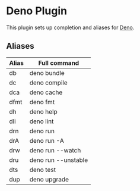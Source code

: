 # Deno Plugin
This plugin sets up completion and aliases for [Deno](https://deno.land).
## Aliases
| Alias | Full command        |
| ----- | ------------------- |
| db    | deno bundle         |
| dc    | deno compile        |
| dca   | deno cache          |
| dfmt  | deno fmt            |
| dh    | deno help           |
| dli   | deno lint           |
| drn   | deno run            |
| drA   | deno run -A         |
| drw   | deno run --watch    |
| dru   | deno run --unstable |
| dts   | deno test           |
| dup   | deno upgrade        |
